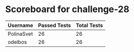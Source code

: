 # Scoreboard for challenge-28
| Username   | Passed Tests | Total Tests |
|------------|--------------|-------------|
| PolinaSvet | 26 | 26 |
| odelbos | 26 | 26 |
